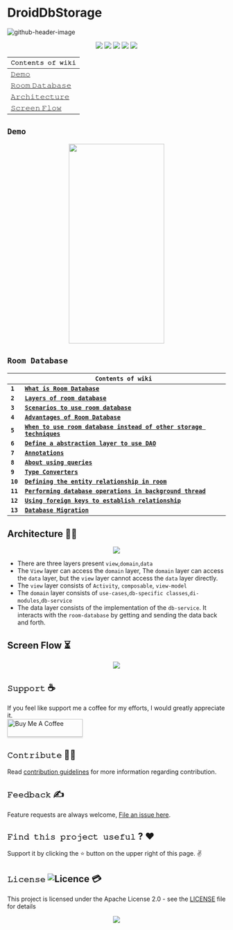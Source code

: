 # DroidDbStorage
![github-header-image](https://github.com/devrath/DroidDbStorage/assets/1456191/35ab467f-769a-4634-861b-b25663b3dd25)


<p align="center">
<a><img src="https://img.shields.io/badge/Built%20Using-Kotlin-silver?style=for-the-badge&logo=kotlin"></a>
<a><img src="https://img.shields.io/badge/Built%20By-Android%20Studio-red?style=for-the-badge&logo=android%20studio"></a>  
<a><img src="https://img.shields.io/badge/Database-room%20persistence%20library-deeppink?style=for-the-badge&logo=Bitrise"></a>
<a><img src="https://img.shields.io/badge/UI-Jetpack%20Compose-purple?style=for-the-badge&logo=android"></a>  
<a><img src="https://img.shields.io/badge/Dependency%20Injection-Hilt-blue?style=for-the-badge&logo=atom"></a>  
</p>

<div align="center">

| **`𝙲𝚘𝚗𝚝𝚎𝚗𝚝𝚜 𝚘𝚏 𝚠𝚒𝚔𝚒`** |
| ------------------------ |
| [𝙳𝚎𝚖𝚘](https://github.com/devrath/DroidDbStorage/blob/main/README.md#demo) |
| [𝚁𝚘𝚘𝚖 𝙳𝚊𝚝𝚊𝚋𝚊𝚜𝚎](https://github.com/devrath/DroidDbStorage/blob/main/README.md#room-database) |
| [𝙰𝚛𝚌𝚑𝚒𝚝𝚎𝚌𝚝𝚞𝚛𝚎](https://github.com/devrath/DroidDbStorage/blob/main/README.md#architecture-%EF%B8%8F) |
| [𝚂𝚌𝚛𝚎𝚎𝚗 𝙵𝚕𝚘𝚠](https://github.com/devrath/DroidDbStorage/blob/main/README.md#screen-flow-) |


</div>

## `Demo`

<p align="center">
<img src="https://github.com/devrath/DroidDbStorage/blob/main/assets/demos/Demo.gif" width="220" height="460"/>
</p>


## `Room Database`

<div align="center">

|   | **` Contents of wiki `** |
| - | ---------------------- |
| **`1`** | [**`What is Room Database`**](https://github.com/devrath/DroidDbStorage/wiki/Room-%E2%80%90-What-is-Room-Database) |
| **`2`**  | [**`Layers of room database`**](https://github.com/devrath/DroidDbStorage/wiki/Room-%E2%80%90-Layers-of-room-database) |
| **`3`**  | [**`Scenarios to use room database`**](https://github.com/devrath/DroidDbStorage/wiki/Room-%E2%80%90-Scenarios-to-use-room-database) |
| **`4`**  | [**`Advantages of Room Database`**](https://github.com/devrath/DroidDbStorage/wiki/Room-%E2%80%90-Advantages-of-Room-Database) |
| **`5`**  | [**`When to use room database instead of other storage techniques`**](https://github.com/devrath/DroidDbStorage/wiki/Room-%E2%80%90-When-to-use-room-database-instead-of-other-storage-techniques) |
|  **`6`** | [**`Define a abstraction layer to use DAO`**](https://github.com/devrath/verbose-room-database/wiki/Define-a-abstraction-layer-to-use-DAO) |
| **`7`** | [**`Annotations`**](https://github.com/devrath/DroidDbStorage/wiki/Room-%E2%80%90-Annotations) |
| **`8`** | [**`About using queries`**](https://github.com/devrath/verbose-room-database/wiki/About-using-queries) |
| **`9`** | [**`Type Converters`**](https://github.com/devrath/verbose-room-database/wiki/Type-Converters) |
| **`10`** | [**`Defining the entity relationship in room`**](https://github.com/devrath/verbose-room-database/wiki/Defining-the-entity-relationship-in-room) |
| **`11`** | [**`Performing database operations in background thread`**](https://github.com/devrath/verbose-room-database/wiki/Performing-database-operations-in-background-thread) |
| **`12`** | [**`Using foreign keys to establish relationship`**](https://github.com/devrath/DroidDbStorage/wiki/Room-%E2%80%90-Using-foreign-keys) |
| **`13`** | [**`Database Migration`**](https://github.com/devrath/verbose-room-database/wiki/Database-Migration) |

</div>

## Architecture 👷‍♂️

<p align="center">
<img src="https://github.com/devrath/DroidDbStorage/assets/1456191/f02e7fc1-4a50-4619-b3a6-1ae1eecec70b" />
</p>

* There are three layers present `view`,`domain`,`data`
* The `View` layer can access the `domain` layer, The `domain` layer can access the `data` layer, but the `view` layer cannot access the `data` layer directly.
* The `view` layer consists of `Activity`, `composable`, `view-model`
* The `domain` layer consists of `use-cases`,`db-specific classes`,`di-modules`,`db-service`
* The data layer consists of the implementation of the `db-service`. It interacts with the `room-database` by getting and sending the data back and forth.

## Screen Flow ⏳
<p align="center">
<img src="https://github.com/devrath/DroidDbStorage/assets/1456191/512b74a7-f622-42be-8c2b-42e828f554e9" />
</p>

## **`𝚂𝚞𝚙𝚙𝚘𝚛𝚝`** ☕
If you feel like support me a coffee for my efforts, I would greatly appreciate it.</br>
<a href="https://www.buymeacoffee.com/devrath" target="_blank"><img src="https://www.buymeacoffee.com/assets/img/custom_images/yellow_img.png" alt="Buy Me A Coffee" style="height: 41px !important;width: 174px !important;box-shadow: 0px 3px 2px 0px rgba(190, 190, 190, 0.5) !important;-webkit-box-shadow: 0px 3px 2px 0px rgba(190, 190, 190, 0.5) !important;" ></a>

## **`𝙲𝚘𝚗𝚝𝚛𝚒𝚋𝚞𝚝𝚎`** 🙋‍♂️
Read [contribution guidelines](CONTRIBUTING.md) for more information regarding contribution.

## **`𝙵𝚎𝚎𝚍𝚋𝚊𝚌𝚔`** ✍️ 
Feature requests are always welcome, [File an issue here](https://github.com/devrath/DroidDbStorage/issues/new).

## **`𝙵𝚒𝚗𝚍 𝚝𝚑𝚒𝚜 𝚙𝚛𝚘𝚓𝚎𝚌𝚝 𝚞𝚜𝚎𝚏𝚞𝚕`** ? ❤️
Support it by clicking the ⭐ button on the upper right of this page. ✌️

## **`𝙻𝚒𝚌𝚎𝚗𝚜𝚎`** ![Licence](https://img.shields.io/github/license/google/docsy) :credit_card:
This project is licensed under the Apache License 2.0 - see the [LICENSE](https://github.com/devrath/DroidDbStorage/blob/main/LICENSE) file for details


<p align="center">
<a><img src="https://forthebadge.com/images/badges/built-for-android.svg"></a>
</p>
